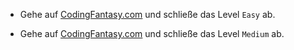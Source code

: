 
- Gehe auf [CodingFantasy.com](https://codingfantasy.com/games/flexboxadventure/play) und schließe das Level `Easy` ab.

- Gehe auf [CodingFantasy.com](https://codingfantasy.com/games/flexboxadventure/play) und schließe das Level `Medium` ab.